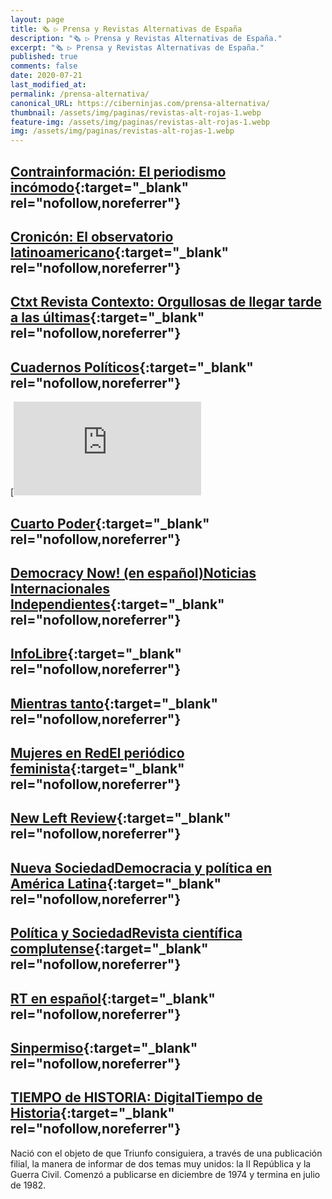 ```yaml
---
layout: page
title: 🗞 ▷ Prensa y Revistas Alternativas de España
description: "🗞 ▷ Prensa y Revistas Alternativas de España."
excerpt: "🗞 ▷ Prensa y Revistas Alternativas de España."
published: true
comments: false
date: 2020-07-21
last_modified_at: 
permalink: /prensa-alternativa/
canonical_URL: https://ciberninjas.com/prensa-alternativa/
thumbnail: /assets/img/paginas/revistas-alt-rojas-1.webp
feature-img: /assets/img/paginas/revistas-alt-rojas-1.webp
img: /assets/img/paginas/revistas-alt-rojas-1.webp
---
```


## [Contrainformación: El periodismo incómodo](http://contrainformacion.es/){:target="_blank" rel="nofollow,noreferrer"}

## [Cronicón: El observatorio latinoamericano](http://cronicon.net/wp/){:target="_blank" rel="nofollow,noreferrer"}

## [Ctxt Revista Contexto: Orgullosas de llegar tarde a las últimas](https://ctxt.es/){:target="_blank" rel="nofollow,noreferrer"}

## [Cuadernos Políticos](http://cuadernospoliticos.unam.mx/cuadernos/num01.html){:target="_blank" rel="nofollow,noreferrer"}

[![img](https://omegalfa.es/images.php?file=miniviews&img=cuarto-poder.jpg&width=500&height=85)

## [Cuarto Poder](https://www.cuartopoder.es/){:target="_blank" rel="nofollow,noreferrer"}

## [Democracy Now! (en español)Noticias Internacionales Independientes](https://www.democracynow.org/es){:target="_blank" rel="nofollow,noreferrer"}

## [InfoLibre](https://www.infolibre.es/){:target="_blank" rel="nofollow,noreferrer"}

## [Mientras tanto](http://www.mientrastanto.org/){:target="_blank" rel="nofollow,noreferrer"}

## [Mujeres en RedEl periódico feminista](http://www.mujeresenred.net/spip.php?page=autoras){:target="_blank" rel="nofollow,noreferrer"}

## [New Left Review](http://newleftreview.es/){:target="_blank" rel="nofollow,noreferrer"}

## [Nueva SociedadDemocracia y política en América Latina](http://nuso.org/edicion-impresa/){:target="_blank" rel="nofollow,noreferrer"}

## [Política y SociedadRevista científica complutense](http://revistas.ucm.es/index.php/POSO){:target="_blank" rel="nofollow,noreferrer"}

## [RT en español](https://actualidad.rt.com/opinion){:target="_blank" rel="nofollow,noreferrer"}

## [Sinpermiso](http://www.sinpermiso.info/){:target="_blank" rel="nofollow,noreferrer"}

## [TIEMPO de HISTORIA: DigitalTiempo de Historia](http://www.tiempodehistoriadigital.com/bnumero.php){:target="_blank" rel="nofollow,noreferrer"}

Nació con el objeto de que Triunfo consiguiera, a través de una publicación filial, la manera de informar de dos temas muy unidos: la II República y la Guerra Civil. Comenzó a publicarse en diciembre de 1974 y termina en julio de 1982.